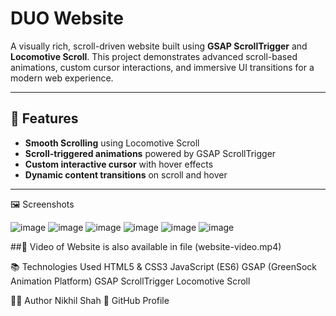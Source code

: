 # DUO Website

A visually rich, scroll-driven website built using **GSAP ScrollTrigger** and **Locomotive Scroll**. This project demonstrates advanced scroll-based animations, custom cursor interactions, and immersive UI transitions for a modern web experience.

---

## 🚀 Features

- **Smooth Scrolling** using Locomotive Scroll
- **Scroll-triggered animations** powered by GSAP ScrollTrigger
- **Custom interactive cursor** with hover effects
- **Dynamic content transitions** on scroll and hover

---

🖼️ Screenshots

![image](https://github.com/user-attachments/assets/bc85f6aa-3376-48c1-a76e-303b21c1fbb5)
![image](https://github.com/user-attachments/assets/6a152186-1026-42c3-8f51-447b0b4cb47d)
![image](https://github.com/user-attachments/assets/10d58e71-5ca3-4054-8947-256c43a3994b)
![image](https://github.com/user-attachments/assets/f2bd24e7-df93-4a1f-b7e5-70e85c962f74)
![image](https://github.com/user-attachments/assets/043c3dc4-6eb9-4bf6-8c24-3cbf3052c3f0)
![image](https://github.com/user-attachments/assets/e1cf06ae-af95-4648-9dc4-3ae574a16273)





##🎥 Video of Website is also available in file (website-video.mp4)


📚 Technologies Used
HTML5 & CSS3
JavaScript (ES6)
GSAP (GreenSock Animation Platform)
GSAP ScrollTrigger
Locomotive Scroll

👨‍💻 Author
Nikhil Shah
🔗 GitHub Profile



